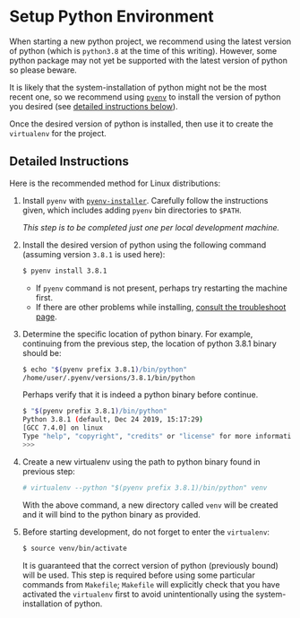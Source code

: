 # Setup Python Environment

When starting a new python project, we recommend using the latest version of python 
(which is `python3.8` at the time of this writing).
However, some python package may not yet be supported with the latest version
of python so please beware.

It is likely that the system-installation of python might not be the most recent one,
so we recommend using [`pyenv`](https://github.com/pyenv/pyenv#installation)
to install the version of python you desired 
(see [detailed instructions below](#detailed-instructions)).

Once the desired version of python is installed,
then use it to create the `virtualenv` for the project.


## Detailed Instructions

Here is the recommended method for Linux distributions:

1. Install `pyenv` with [`pyenv-installer`](https://github.com/pyenv/pyenv-installer).
   Carefully follow the instructions given, 
   which includes adding `pyenv` bin directories to `$PATH`.
   
   _This step is to be completed just one per local development machine._

2. Install the desired version of python using the following command 
   (assuming version `3.8.1` is used here):
   ```bash
   $ pyenv install 3.8.1
   ```
   - If `pyenv` command is not present, perhaps try restarting the machine first.
   - If there are other problems while installing, 
     [consult the troubleshoot page](https://github.com/pyenv/pyenv/wiki/common-build-problems).

3. Determine the specific location of python binary.
   For example, continuing from the previous step,
   the location of python 3.8.1 binary should be:
   ```bash
   $ echo "$(pyenv prefix 3.8.1)/bin/python"
   /home/user/.pyenv/versions/3.8.1/bin/python
   ```

   Perhaps verify that it is indeed a python binary before continue.
   ```bash
   $ "$(pyenv prefix 3.8.1)/bin/python"
   Python 3.8.1 (default, Dec 24 2019, 15:17:29) 
   [GCC 7.4.0] on linux
   Type "help", "copyright", "credits" or "license" for more information.
   >>> 
   ```

4. Create a new virtualenv using the path to python binary found in previous step:
   ```bash
   # virtualenv --python "$(pyenv prefix 3.8.1)/bin/python" venv
   ```
   With the above command, a new directory called `venv` will be created
   and it will bind to the python binary as provided.

5. Before starting development, do not forget to enter the `virtualenv`:
   ```bash
   $ source venv/bin/activate
   ```
   It is guaranteed that the correct version of python (previously bound) will be used.
   This step is required before using some particular commands from `Makefile`;
   `Makefile` will explicitly check that you have activated the `virtualenv` first 
   to avoid unintentionally using the system-installation of python.
